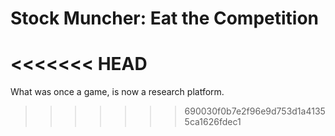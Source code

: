 # Stock Muncher: Eat the Competition 
<<<<<<< HEAD
=======

What was once a game, is now a research platform. 
>>>>>>> 690030f0b7e2f96e9d753d1a41355ca1626fdec1
